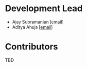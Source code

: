 # Development Lead
* Ajay Subramanian [[email](mailto:ajaysubramanian110@gmail.com)]
* Aditya Ahuja [[email](mailto:ahuja.aditya1452@gmail.com)]

# Contributors
TBD
